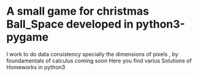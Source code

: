 # A small game for christmas Ball_Space developed in python3-pygame
I work to do data consistency specially the dimensions of pixels , by foundamentals  of calculus
coming soon 
Here you find varius Solutions of Homeworks in python3

